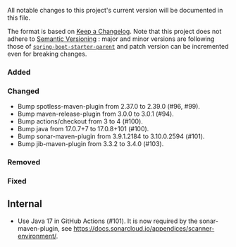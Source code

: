 All notable changes to this project's current version will be documented in this file.

The format is based on [Keep a Changelog](https://keepachangelog.com/en/1.0.0/). Note that
this project does not adhere to [Semantic Versioning](https://semver.org/spec/v2.0.0.html)
: major and minor versions are following those of
[`spring-boot-starter-parent`](https://spring.io/projects/spring-boot) and patch version
can be incremented even for breaking changes.

### Added

### Changed

- Bump spotless-maven-plugin from 2.37.0 to 2.39.0 (#96, #99).
- Bump maven-release-plugin from 3.0.0 to 3.0.1 (#94).
- Bump actions/checkout from 3 to 4 (#100).
- Bump java from 17.0.7+7 to 17.0.8+101 (#100).
- Bump sonar-maven-plugin from 3.9.1.2184 to 3.10.0.2594 (#101).
- Bump jib-maven-plugin from 3.3.2 to 3.4.0 (#103).

### Removed

### Fixed

## Internal

- Use Java 17 in GitHub Actions (#101). It is now required by the sonar-maven-plugin, see
  https://docs.sonarcloud.io/appendices/scanner-environment/.

